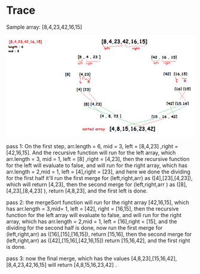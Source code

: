 # Trace

Sample array: [8,4,23,42,16,15]

![](./1.png)

pass 1: On the first step, arr.length = 6, mid = 3, left = [8,4,23] ,right = [42,16,15]. And the recursive function will run for the left array, which arr.length = 3, mid = 1, left = [8] ,right = [4,23], then the recursive function for the left will evaluate to false, and will run for the right array, which has arr.length = 2,mid = 1, left = [4],right = [23], and here we done the dividing for the first half it'll run the first merge for (left,right,arr) as ([4],[23],[4,23]), which will return [4,23], then the second merge for (left,right,arr ) as ([8],[4,23],[8,4,23] ), return [4,8,23], and the first left is done.

pass 2: the mergeSort function will run for the right array [42,16,15], which has arr.length = 3,mid= 1, left = [42], right = [16,15], then the recursive function for the left array will evaluate to false, and will run for the right array, which has arr.length = 2,mid = 1, left = [16],right = [15], and the dividing for the second half is done, now run the first merge for (left,right,arr) as ([16],[15],[16,15]), return [15,16], then the second merge for (left,right,arr) as ([42],[15,16],[42,16,15]) return [15,16,42], and the first right is done.

pass 3: now the final merge, which has the values [4,8,23],[15,16,42],[8,4,23,42,16,15] will return [4,8,15,16,23,42] .
